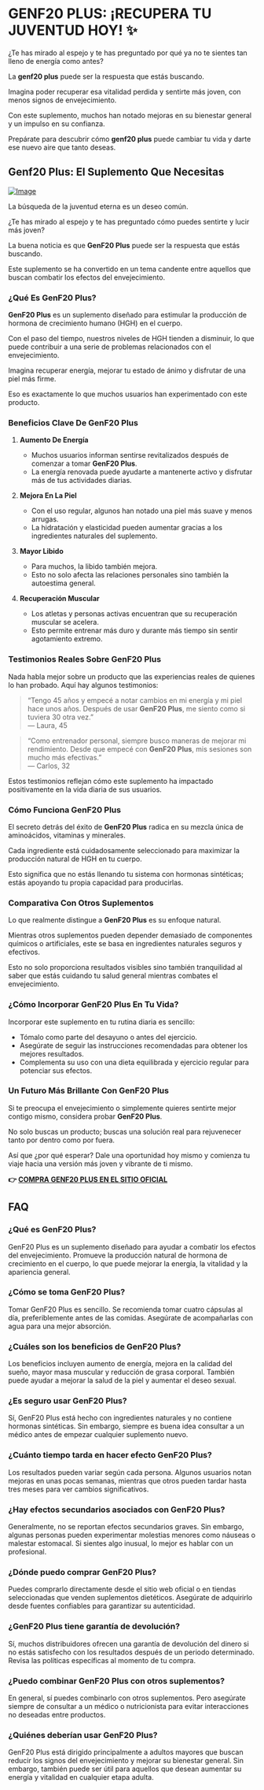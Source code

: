 # GENF20 PLUS: ¡RECUPERA TU JUVENTUD HOY! ✨

¿Te has mirado al espejo y te has preguntado por qué ya no te sientes tan lleno de energía como antes? 

La **genf20 plus** puede ser la respuesta que estás buscando. 

Imagina poder recuperar esa vitalidad perdida y sentirte más joven, con menos signos de envejecimiento. 

Con este suplemento, muchos han notado mejoras en su bienestar general y un impulso en su confianza. 

Prepárate para descubrir cómo **genf20 plus** puede cambiar tu vida y darte ese nuevo aire que tanto deseas.

## Genf20 Plus: El Suplemento Que Necesitas

[![Image](https://www2.sellhealth.com/21/genf20_plus_system_icon-275x200.jpg)](https://gchaffi.com/5pW7gUIZ)

La búsqueda de la juventud eterna es un deseo común. 

¿Te has mirado al espejo y te has preguntado cómo puedes sentirte y lucir más joven?

La buena noticia es que **GenF20 Plus** puede ser la respuesta que estás buscando. 

Este suplemento se ha convertido en un tema candente entre aquellos que buscan combatir los efectos del envejecimiento.

### ¿Qué Es GenF20 Plus?

**GenF20 Plus** es un suplemento diseñado para estimular la producción de hormona de crecimiento humano (HGH) en el cuerpo. 

Con el paso del tiempo, nuestros niveles de HGH tienden a disminuir, lo que puede contribuir a una serie de problemas relacionados con el envejecimiento.

Imagina recuperar energía, mejorar tu estado de ánimo y disfrutar de una piel más firme.

Eso es exactamente lo que muchos usuarios han experimentado con este producto.

### Beneficios Clave De GenF20 Plus

1. **Aumento De Energía**
   - Muchos usuarios informan sentirse revitalizados después de comenzar a tomar **GenF20 Plus**.
   - La energía renovada puede ayudarte a mantenerte activo y disfrutar más de tus actividades diarias.

2. **Mejora En La Piel**
   - Con el uso regular, algunos han notado una piel más suave y menos arrugas.
   - La hidratación y elasticidad pueden aumentar gracias a los ingredientes naturales del suplemento.

3. **Mayor Libido**
   - Para muchos, la libido también mejora.
   - Esto no solo afecta las relaciones personales sino también la autoestima general.

4. **Recuperación Muscular**
   - Los atletas y personas activas encuentran que su recuperación muscular se acelera.
   - Esto permite entrenar más duro y durante más tiempo sin sentir agotamiento extremo.

### Testimonios Reales Sobre GenF20 Plus

Nada habla mejor sobre un producto que las experiencias reales de quienes lo han probado. Aquí hay algunos testimonios:

> “Tengo 45 años y empecé a notar cambios en mi energía y mi piel hace unos años. Después de usar **GenF20 Plus**, me siento como si tuviera 30 otra vez.”  
> — Laura, 45

> “Como entrenador personal, siempre busco maneras de mejorar mi rendimiento. Desde que empecé con **GenF20 Plus**, mis sesiones son mucho más efectivas.”  
> — Carlos, 32

Estos testimonios reflejan cómo este suplemento ha impactado positivamente en la vida diaria de sus usuarios.

### Cómo Funciona GenF20 Plus

El secreto detrás del éxito de **GenF20 Plus** radica en su mezcla única de aminoácidos, vitaminas y minerales.

Cada ingrediente está cuidadosamente seleccionado para maximizar la producción natural de HGH en tu cuerpo.

Esto significa que no estás llenando tu sistema con hormonas sintéticas; estás apoyando tu propia capacidad para producirlas.

### Comparativa Con Otros Suplementos

Lo que realmente distingue a **GenF20 Plus** es su enfoque natural. 

Mientras otros suplementos pueden depender demasiado de componentes químicos o artificiales, este se basa en ingredientes naturales seguros y efectivos.

Esto no solo proporciona resultados visibles sino también tranquilidad al saber que estás cuidando tu salud general mientras combates el envejecimiento.

### ¿Cómo Incorporar GenF20 Plus En Tu Vida?

Incorporar este suplemento en tu rutina diaria es sencillo:

- Tómalo como parte del desayuno o antes del ejercicio.
- Asegúrate de seguir las instrucciones recomendadas para obtener los mejores resultados.
- Complementa su uso con una dieta equilibrada y ejercicio regular para potenciar sus efectos.

### Un Futuro Más Brillante Con GenF20 Plus

Si te preocupa el envejecimiento o simplemente quieres sentirte mejor contigo mismo, considera probar **GenF20 Plus**. 

No solo buscas un producto; buscas una solución real para rejuvenecer tanto por dentro como por fuera. 

Así que ¿por qué esperar? Dale una oportunidad hoy mismo y comienza tu viaje hacia una versión más joven y vibrante de ti mismo.



**👉 [COMPRA GENF20 PLUS EN EL SITIO OFICIAL](https://gchaffi.com/5pW7gUIZ)**

## FAQ

### ¿Qué es GenF20 Plus?
GenF20 Plus es un suplemento diseñado para ayudar a combatir los efectos del envejecimiento. Promueve la producción natural de hormona de crecimiento en el cuerpo, lo que puede mejorar la energía, la vitalidad y la apariencia general.

### ¿Cómo se toma GenF20 Plus?
Tomar GenF20 Plus es sencillo. Se recomienda tomar cuatro cápsulas al día, preferiblemente antes de las comidas. Asegúrate de acompañarlas con agua para una mejor absorción.

### ¿Cuáles son los beneficios de GenF20 Plus?
Los beneficios incluyen aumento de energía, mejora en la calidad del sueño, mayor masa muscular y reducción de grasa corporal. También puede ayudar a mejorar la salud de la piel y aumentar el deseo sexual.

### ¿Es seguro usar GenF20 Plus?
Sí, GenF20 Plus está hecho con ingredientes naturales y no contiene hormonas sintéticas. Sin embargo, siempre es buena idea consultar a un médico antes de empezar cualquier suplemento nuevo.

### ¿Cuánto tiempo tarda en hacer efecto GenF20 Plus?
Los resultados pueden variar según cada persona. Algunos usuarios notan mejoras en unas pocas semanas, mientras que otros pueden tardar hasta tres meses para ver cambios significativos.

### ¿Hay efectos secundarios asociados con GenF20 Plus?
Generalmente, no se reportan efectos secundarios graves. Sin embargo, algunas personas pueden experimentar molestias menores como náuseas o malestar estomacal. Si sientes algo inusual, lo mejor es hablar con un profesional.

### ¿Dónde puedo comprar GenF20 Plus?
Puedes comprarlo directamente desde el sitio web oficial o en tiendas seleccionadas que venden suplementos dietéticos. Asegúrate de adquirirlo desde fuentes confiables para garantizar su autenticidad.

### ¿GenF20 Plus tiene garantía de devolución?
Sí, muchos distribuidores ofrecen una garantía de devolución del dinero si no estás satisfecho con los resultados después de un periodo determinado. Revisa las políticas específicas al momento de tu compra.

### ¿Puedo combinar GenF20 Plus con otros suplementos?
En general, sí puedes combinarlo con otros suplementos. Pero asegúrate siempre de consultar a un médico o nutricionista para evitar interacciones no deseadas entre productos.

### ¿Quiénes deberían usar GenF20 Plus?
GenF20 Plus está dirigido principalmente a adultos mayores que buscan reducir los signos del envejecimiento y mejorar su bienestar general. Sin embargo, también puede ser útil para aquellos que desean aumentar su energía y vitalidad en cualquier etapa adulta.